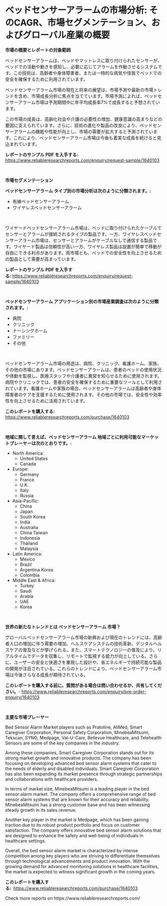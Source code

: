 <p><h1>ベッドセンサーアラームの市場分析: そのCAGR、市場セグメンテーション、およびグローバル産業の概要</h1></p><p><strong>市場の概要とレポートの対象範囲</strong></p>
<p><p>ベッドセンサーアラームは、ベッドやマットレスに取り付けられたセンサーが、ベッドでの活動や動きを感知し、必要に応じてアラームを作動させるシステムです。この技術は、高齢者や身体障害者、または一時的な病気や怪我でベッドでの安全を確保するために利用されています。</p><p>ベッドセンサーアラーム市場の現在と将来の展望は、市場予測や最新の市場トレンドを含め、市場成長分析に焦点を当てています。市場予測によれば、ベッドセンサーアラーム市場は予測期間中に年平均成長率7%で成長すると予想されています。</p><p>この市場の成長は、高齢化社会や介護の必要性の増加、健康意識の高まりなどの要因に支えられています。さらに、技術の進化や製品の改良により、ベッドセンサーアラームの機能や性能が向上し、市場の需要が拡大すると予測されています。これにより、ベッドセンサーアラーム市場は今後も着実な成長を続けると見込まれています。</p></p>
<p><strong>レポートのサンプル PDF を入手する:</strong> <a href="https://www.reliableresearchreports.com/enquiry/request-sample/1640103">https://www.reliableresearchreports.com/enquiry/request-sample/1640103</a></p>
<p>&nbsp;</p>
<p><strong>市場セグメンテーション</strong></p>
<p><strong>ベッドセンサーアラーム タイプ別の市場分析は次のように分類されます。:</strong></p>
<p><ul><li>有線ベッドセンサーアラーム</li><li>ワイヤレスベッドセンサーアラーム</li></ul></p>
<p>&nbsp;</p>
<p><p>ワイヤードベッドセンサーアラーム市場は、ベッドに取り付けられたケーブルでセンサーとアラームが接続されるタイプの製品です。一方、ワイヤレスベッドセンサーアラーム市場は、センサーとアラームがケーブルなしで通信する製品です。ワイヤード製品は信頼性が高い一方、ワイヤレス製品は設置が簡単で移動が自由にできる利点があります。両市場とも、ベッドでの安全性を向上させるための製品として需要が高まっています。</p></p>
<p><strong>レポートのサンプル PDF を入手する:</strong>&nbsp;<a href="https://www.reliableresearchreports.com/enquiry/request-sample/1640103">https://www.reliableresearchreports.com/enquiry/request-sample/1640103</a></p>
<p>&nbsp;</p>
<p><strong> ベッドセンサーアラーム アプリケーション別の市場産業調査は次のように分類されます。:</strong></p>
<p><ul><li>病院</li><li>クリニック</li><li>ナーシングホーム</li><li>ファミリー</li><li>その他</li></ul></p>
<p>&nbsp;</p>
<p><p>ベッドセンサーアラーム市場の用途は、病院、クリニック、看護ホーム、家族、その他の市場にあります。ベッドセンサーアラームは、患者のベッドの使用状況や体動を監視し、医療スタッフや介護者に異常を知らせるために使用されます。病院やクリニックでは、患者の安全を確保するために重要なツールとして利用されています。看護ホームや家族の場合、ベッドセンサーアラームは高齢者や身体障害者のケアを支援するために使用されます。その他の市場では、安全性や効率性を向上させるために活用されています。</p></p>
<p><strong>このレポートを購入する:</strong>&nbsp; <a href="https://www.reliableresearchreports.com/purchase/1640103">https://www.reliableresearchreports.com/purchase/1640103</a></p>
<p>&nbsp;</p>
<p><strong>地域に関して言えば、ベッドセンサーアラーム 地域ごとに利用可能なマーケットプレーヤーは次のとおりです。:</strong></p>
<p><ul>
    <li>
        North America:
        <ul>
            <li>United States</li>
            <li>Canada</li>
        </ul>
    </li>
    <li>
        Europe:
        <ul>
            <li>Germany</li>
            <li>France</li>
            <li>U.K.</li>
            <li>Italy</li>
            <li>Russia</li>
        </ul>
    </li>
    <li>
        Asia-Pacific:
        <ul>
            <li>China</li>
            <li>Japan</li>
            <li>South Korea</li>
            <li>India</li>
            <li>Australia</li>
            <li>China Taiwan</li>
            <li>Indonesia</li>
            <li>Thailand</li>
            <li>Malaysia</li>
        </ul>
    </li>
    <li>
        Latin America:
        <ul>
            <li>Mexico</li>
            <li>Brazil</li>
            <li>Argentina Korea</li>
            <li>Colombia</li>
        </ul>
    </li>
    <li>
        Middle East & Africa:
        <ul>
            <li>Turkey</li>
            <li>Saudi</li>
            <li>Arabia</li>
            <li>UAE</li>
            <li>Korea</li>
        </ul>
    </li>
    </ul></p>
<p>&nbsp;</p>
<p><strong>世界の新たなトレンドとは ベッドセンサーアラーム 市場？</strong></p>
<p><p>グローバルベッドセンサーアラーム市場の新興および現在のトレンドには、高齢者人口の増加に伴う需要の増加、ヘルスケアシステムの技術革新、デジタルヘルスケアの普及などが挙げられる。また、スマートテクノロジーの普及により、リアルタイムでデータを収集し、リモートで監視する能力が向上している。さらに、ユーザーの安全と快適さを重視した設計や、省エネルギーで持続可能な製品の開発が注目されている。これらのトレンドにより、ベッドセンサーアラーム市場は今後さらなる成長が期待されている。</p></p>
<p><strong>このレポートを購入する前に、質問がある場合は問い合わせるか、共有してください。</strong>- <a href="https://www.reliableresearchreports.com/enquiry/pre-order-enquiry/1640103">https://www.reliableresearchreports.com/enquiry/pre-order-enquiry/1640103</a></p>
<p>&nbsp;</p>
<p><strong>主要な市場プレーヤー</strong></p>
<p><p>Bed Sensor Alarm Market players such as Pratoline, AliMed, Smart Caregiver Corporation, Personal Safety Corporation, MinebeaMitsumi, Tekscan, SYNO, Medpage, Val-U-Care, Bellevue Healthcare, and Telehealth Sensors are some of the key companies in the industry.</p><p>Among these companies, Smart Caregiver Corporation stands out for its strong market growth and innovative products. The company has been focusing on developing advanced bed sensor alarm systems that cater to the needs of elderly and disabled individuals. Smart Caregiver Corporation has also been expanding its market presence through strategic partnerships and collaborations with healthcare providers.</p><p>In terms of market size, MinebeaMitsumi is a leading player in the bed sensor alarm market. The company offers a comprehensive range of bed sensor alarm systems that are known for their accuracy and reliability. MinebeaMitsumi has a strong customer base and has been witnessing steady growth in its sales revenue.</p><p>Another key player in the market is Medpage, which has been gaining traction due to its robust product portfolio and focus on customer satisfaction. The company offers innovative bed sensor alarm solutions that are designed to enhance the safety and well-being of individuals in healthcare settings.</p><p>Overall, the bed sensor alarm market is characterized by intense competition among key players who are striving to differentiate themselves through technological advancements and product innovation. With the growing demand for advanced monitoring solutions in healthcare facilities, the market is expected to witness significant growth in the coming years.</p></p>
<p><strong>このレポートを購入する:</strong>&nbsp;&nbsp;<a href="https://www.reliableresearchreports.com/purchase/1640103">https://www.reliableresearchreports.com/purchase/1640103</a></p>
<p>Check more reports on https://www.reliableresearchreports.com/</p>